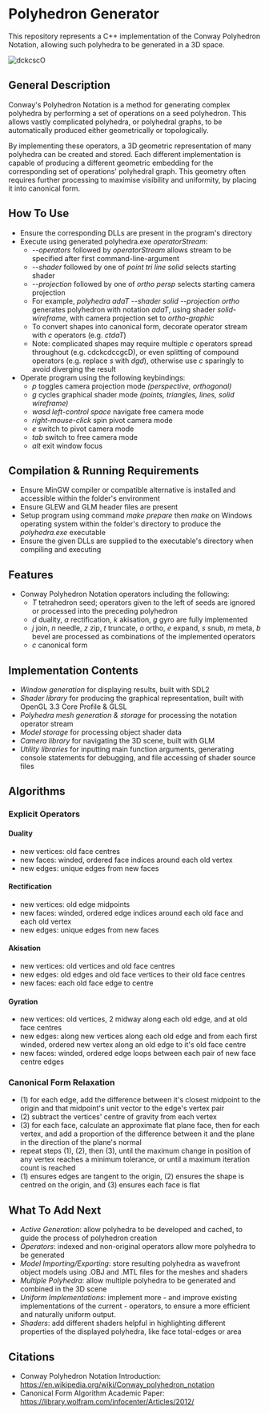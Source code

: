 # Polyhedron Generator
This repository represents a C++ implementation of the Conway Polyhedron Notation, allowing such polyhedra to be generated in a 3D space.

![dckcscO](https://github.com/RyanAllcock/PolyhedronGenerator/assets/133653065/4121f4ff-f90f-4f1c-98e7-311ddae99682)

## General Description
Conway's Polyhedron Notation is a method for generating complex polyhedra by performing a set of operations on a seed polyhedron. This allows vastly complicated polyhedra, or polyhedral graphs, to be automatically produced either geometrically or topologically.

By implementing these operators, a 3D geometric representation of many polyhedra can be created and stored. Each different implementation is capable of producing a different geometric embedding for the corresponding set of operations' polyhedral graph. This geometry often requires further processing to maximise visibility and uniformity, by placing it into canonical form.

## How To Use
- Ensure the corresponding DLLs are present in the program's directory
- Execute using generated polyhedra.exe *operatorStream*:
	- *--operators* followed by *operatorStream* allows stream to be specified after first command-line-argument
	- *--shader* followed by one of *point tri line solid* selects starting shader
	- *--projection* followed by one of *ortho persp* selects starting camera projection
	- For example, *polyhedra adaT --shader solid --projection ortho* generates polyhedron with notation *adaT*, using shader *solid-wireframe*, with camera projection set to *ortho-graphic*
	- To convert shapes into canonical form, decorate operator stream with *c* operators (e.g. *ctdaT*)
	- Note: complicated shapes may require multiple *c* operators spread throughout (e.g. cdckcdccgcD), or even splitting of compound operators (e.g. replace *s* with *dgd*), otherwise use *c* sparingly to avoid diverging the result
- Operate program using the following keybindings:
	- *p* toggles camera projection mode *(perspective, orthogonal)*
	- *g* cycles graphical shader mode *(points, triangles, lines, solid wireframe)*
	- *wasd left-control space* navigate free camera mode
	- *right-mouse-click* spin pivot camera mode
	- *e* switch to pivot camera mode
	- *tab* switch to free camera mode
	- *alt* exit window focus

## Compilation & Running Requirements
- Ensure MinGW compiler or compatible alternative is installed and accessible within the folder's environment
- Ensure GLEW and GLM header files are present
- Setup program using command *make prepare* then *make* on Windows operating system within the folder's directory to produce the *polyhedra.exe* executable
- Ensure the given DLLs are supplied to the executable's directory when compiling and executing

## Features
- Conway Polyhedron Notation operators including the following:
	- *T* tetrahedron seed; operators given to the left of seeds are ignored or processed into the preceding polyhedron
	- *d* duality, *a* rectification, *k* akisation, *g* gyro are fully implemented
	- *j* join, *n* needle, *z* zip, *t* truncate, *o* ortho, *e* expand, *s* snub, *m* meta, *b* bevel are processed as combinations of the implemented operators
	- *c* canonical form

## Implementation Contents
- *Window generation* for displaying results, built with SDL2
- *Shader library* for producing the graphical representation, built with OpenGL 3.3 Core Profile & GLSL
- *Polyhedra mesh generation & storage* for processing the notation operator stream
- *Model storage* for processing object shader data
- *Camera library* for navigating the 3D scene, built with GLM
- *Utility libraries* for inputting main function arguments, generating console statements for debugging, and file accessing of shader source files

## Algorithms

### Explicit Operators
#### Duality
- new vertices: old face centres
- new faces: winded, ordered face indices around each old vertex
- new edges: unique edges from new faces
#### Rectification
- new vertices: old edge midpoints
- new faces: winded, ordered edge indices around each old face and each old vertex
- new edges: unique edges from new faces
#### Akisation
- new vertices: old vertices and old face centres
- new edges: old edges and old face vertices to their old face centres
- new faces: each old face edge to centre
#### Gyration
- new vertices: old vertices, 2 midway along each old edge, and at old face centres
- new edges: along new vertices along each old edge and from each first winded, ordered new vertex along an old edge to it's old face centre
- new faces: winded, ordered edge loops between each pair of new face centre edges

### Canonical Form Relaxation
- (1) for each edge, add the difference between it's closest midpoint to the origin and that midpoint's unit vector to the edge's vertex pair
- (2) subtract the vertices' centre of gravity from each vertex
- (3) for each face, calculate an approximate flat plane face, then for each vertex, and add a proportion of the difference between it and the plane in the direction of the plane's normal
- repeat steps (1), (2), then (3), until the maximum change in position of any vertex reaches a minimum tolerance, or until a maximum iteration count is reached
- (1) ensures edges are tangent to the origin, (2) ensures the shape is centred on the origin, and (3) ensures each face is flat

## What To Add Next
- *Active Generation*: allow polyhedra to be developed and cached, to guide the process of polyhedron creation
- *Operators*: indexed and non-original operators allow more polyhedra to be generated
- *Model Importing/Exporting*: store resulting polyhedra as wavefront object models using .OBJ and .MTL files for the meshes and shaders
- *Multiple Polyhedra*: allow multiple polyhedra to be generated and combined in the 3D scene
- *Uniform Implementations*: implement more - and improve existing implementations of the current - operators, to ensure a more efficient and naturally uniform output.
- *Shaders*: add different shaders helpful in highlighting different properties of the displayed polyhedra, like face total-edges or area

## Citations
- Conway Polyhedron Notation Introduction: https://en.wikipedia.org/wiki/Conway_polyhedron_notation
- Canonical Form Algorithm Academic Paper: https://library.wolfram.com/infocenter/Articles/2012/
